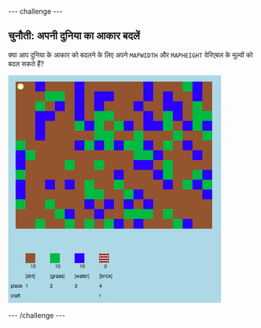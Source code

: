 --- challenge ---

## चुनौती: अपनी दुनिया का आकार बदलें

क्या आप दुनिया के आकार को बदलने के लिए अपने `MAPWIDTH` और `MAPHEIGHT` वेरिएबल के मूल्यों को बदल सकते हैं?

![स्क्रीनशॉट](images/craft-mapsize.png)

--- /challenge ---